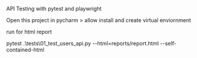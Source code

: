 API Testing with pytest and playwright

Open this project in pycharm > allow install and create virtual enviornment


run for html report 

pytest .\tests\01_test_users_api.py --html=reports/report.html --self-contained-html
